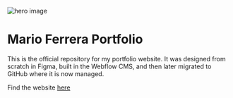 ![hero image](/assets/hero.jpg "alt description")

<h1 style="text-align: left"> Mario Ferrera Portfolio </h1>
This is the official repository for my portfolio website. It was designed from scratch in Figma, built in the Webflow CMS, and then later migrated to GitHub where it is now managed.

Find the website [here](https://marioferrera.com)
